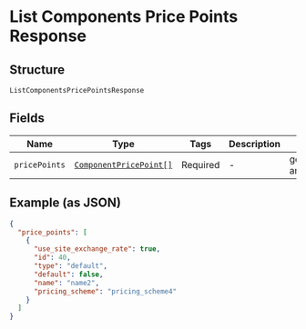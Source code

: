 
# List Components Price Points Response

## Structure

`ListComponentsPricePointsResponse`

## Fields

| Name | Type | Tags | Description | Getter | Setter |
|  --- | --- | --- | --- | --- | --- |
| `pricePoints` | [`ComponentPricePoint[]`](../../doc/models/component-price-point.md) | Required | - | getPricePoints(): array | setPricePoints(array pricePoints): void |

## Example (as JSON)

```json
{
  "price_points": [
    {
      "use_site_exchange_rate": true,
      "id": 40,
      "type": "default",
      "default": false,
      "name": "name2",
      "pricing_scheme": "pricing_scheme4"
    }
  ]
}
```

